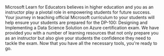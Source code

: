 Microsoft Learn for Educators believes in higher education and you as an instructor play a pivotal role in empowering students for future success. Your journey in teaching official Microsoft curriculum to your students will help ensure your students are prepared for the DP-100: Designing and Implementing a Data Science Solution on Azure certification exam. We have provided you with a number of learning resources that not only prepare you as an instructor but also give your students the confidence they need to tackle the exam. Now that you have all the necessary tools, you're ready to go.
